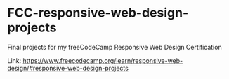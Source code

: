 # FCC-responsive-web-design-projects

Final projects for my freeCodeCamp Responsive Web Design Certification

Link: https://www.freecodecamp.org/learn/responsive-web-design/#responsive-web-design-projects
